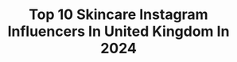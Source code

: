 ---
title: Top 10 Skincare Instagram Influencers In United Kingdom In 2024
description: >-
  Find top skincare Instagram influencers in United Kingdom in 2024. Most popular hashtags: #skincarecommunity #skincareproducts #thatgirlaesthetic #rarebeauty.
platform: Instagram
hits: 1055
text_top: Discover the most popular Instagram profiles on inBeat.
text_bottom: Our platform aggregates 1055 Instagram influencers like this in United Kingdom for you to connect with.
profiles:
  - username: "iamyeychii"
    fullname: >-
      Onyinyechi Anozie (Engr)
    bio: >-
      Fashion| Skincare| Lifestyle Living through my content 📷 Manchester 🇬🇧 2M+ YT views| 30K subs Cofounder- @facilbyyy ✉️- Onyinye@iamyeychi.com
    location: "United Kingdom"
    followers: 84024
    engagement: 2716
    commentsToLikes: 0.029827
    id: ckaorw78fp1100i78xx00y8fj
    verified: false
    hashtags: "#ootd, #howtostyle, #ukcontentcreator, #wigtutorial"
  - username: "urfavasian__"
    fullname: >-
      Maxine Adams
    bio: >-
      makeup • skincare • fragrance london | new jersey
    location: "United Kingdom"
    followers: 42571
    engagement: 2328
    commentsToLikes: 0.083718
    id: ck9h9sck59rq00j78wpor3u4s
    verified: false
    hashtags: "#welovecoco, #makeupunboxing, #londonblogger, #glowingskin"
  - username: "thecalloftheglow"
    fullname: >-
      Meg
    bio: >-
      U.K.🇬🇧 skincare,beauty, books … and the odd coffee ✨ PR thecalloftheglow@gmail.com
    location: "United Kingdom"
    followers: 30622
    engagement: 898
    commentsToLikes: 0.042024
    id: ckwzuvks4ynvk0j23zukpd5wf
    verified: false
    hashtags: "#beautyroutine, #makeupproducts, #makeuplover, #beautyaddict"
  - username: "glowwithpia_"
    fullname: >-
      Pınar 🧿
    bio: >-
      skincare • lifestyle • coffee addict • foodie @pinarcooks
    location: "United Kingdom"
    followers: 6820
    engagement: 983
    commentsToLikes: 0.111107
    id: cl7gbc1sms3nf0i23lcuq1qal
    verified: false
    hashtags: "#glassskin, #beautywithpinar, #30plusskincare, #skinalglowrithm"
  - username: "pretty.squirrelss"
    fullname: >-
      Summer | NYC BEAUTY BLOGGER
    bio: >-
      📍NYC 🙆🏻‍♀️ Extra on skincare. Minimal on makeup 🎵: pretty.squirrelss(24k) PR: summermaidss@gmail.com 👇🏻Shop with me
    location: "United Kingdom"
    followers: 34026
    engagement: 721
    commentsToLikes: 0.149484
    id: cl3xl855tednn0i238oc0mjc8
    verified: false
    hashtags: "#kbeauty, #milkyskin, #koreanskincare, #asianbeauty"
  - username: "happyglowyskin"
    fullname: >-
      Sam
    bio: >-
      📍🇬🇧 💛 #dryskin & #barrierprotection routines, #skincare & #makeup content 🛍 #yesstyle code HAPPYGLOWY1 💵 discounts 👇
    location: "United Kingdom"
    followers: 4402
    engagement: 510
    commentsToLikes: 0.160279
    id: ck5hrsvj6vf9a0i11jp46r36j
    verified: false
    hashtags: "#pink, #dryskin, #skincareroutine, #trendingbeauty"
  - username: "jsarudzai"
    fullname: >-
      Saru | Skincare & Beauty 🤎
    bio: >-
      I’m a skincare addict and I change my hair a lot! 📍 London 📧 pr/collabs: jsarudzaicollaborations@gmail.com
    location: "United Kingdom"
    followers: 8155
    engagement: 654
    commentsToLikes: 0.163457
    id: cl088gq4iaklx0i23hicjh4o8
    verified: false
    hashtags: "#meandsomebodyson, #melaninpoppin, #blacklove, #streetweargirls"
  - username: "babydewyou"
    fullname: >-
      Drew Richards
    bio: >-
      make-up 🫧 skincare 🍒 filter free tutorials & reviews 🧖🏼‍♀️ beauty content creator 💌 babydewyouu@outlook.com
    location: "United Kingdom"
    followers: 102057
    engagement: 2385
    commentsToLikes: 0.110759
    id: cl48q84kvlepf0i23s3qqv0c5
    verified: false
    hashtags: "#glittereyeshadow, #eyelinertutorial, #eyeshadowtutorial, #sultrymakeup"
  - username: "lxtify"
    fullname: >-
      Latifa 🤍
    bio: >-
      ☁️ U.K. 🤍 Skincare | Beauty | Lifestyle 💌 AD/PR - lxtify@hotmail.com 💸 use my @lookfantastic code to save: LFTFLXTIFY
    location: "United Kingdom"
    followers: 36906
    engagement: 1279
    commentsToLikes: 0.051830
    id: cl3w8yt2mceew0i23nbvv3b6s
    verified: false
    hashtags: "#viralbeauty, #viralblush, #pinkmakeup, #thatgirl"
  - username: "lateefsaka"
    fullname: >-
      Seni | Skincare | Travel
    bio: >-
      If you scroll further there was a life before Skincare 🙎🏿‍♂️ Travel - 69 countries Food page @comechowwithme Watch me on YouTube 👇🏿 🇫🇷🇬🇧🇳🇬
    location: "United Kingdom"
    followers: 13815
    engagement: 854
    commentsToLikes: 0.064011
    id: ckf5w7z6kr6nb0j23yzgij5ks
    verified: false
    hashtags: "#blackouteid, #skincare, #hydration, #skincareproducts"
---